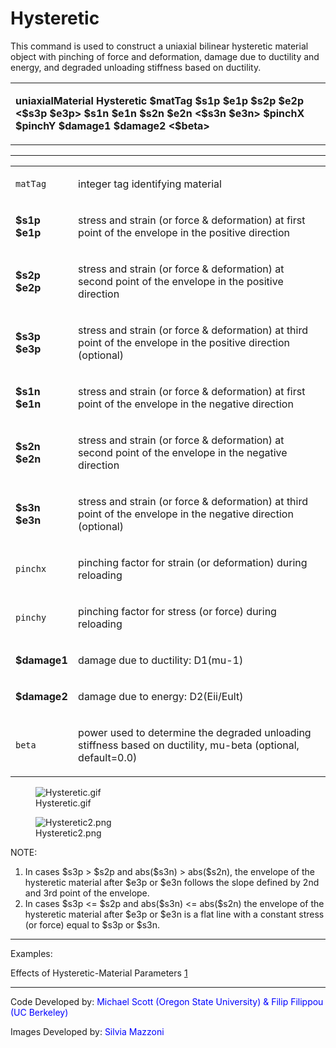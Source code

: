  # Hysteretic

<p>This command is used to construct a uniaxial bilinear hysteretic
material object with pinching of force and deformation, damage due to
ductility and energy, and degraded unloading stiffness based on
ductility.</p>
<table>
<tbody>
<tr class="odd">
<td><p><strong>uniaxialMaterial Hysteretic $matTag $s1p $e1p $s2p $e2p
&lt;$s3p $e3p&gt; $s1n $e1n $s2n $e2n &lt;$s3n $e3n&gt; $pinchX $pinchY
$damage1 $damage2 &lt;$beta&gt;</strong></p></td>
</tr>
</tbody>
</table>
<hr />
<table>
<tbody>
<tr class="odd">
<td><code class="parameter-table-variable">matTag</code></td>
<td><p>integer tag identifying material</p></td>
</tr>
<tr class="even">
<td><p><strong>$s1p $e1p</strong></p></td>
<td><p>stress and strain (or force &amp; deformation) at first point of
the envelope in the positive direction</p></td>
</tr>
<tr class="odd">
<td><p><strong>$s2p $e2p</strong></p></td>
<td><p>stress and strain (or force &amp; deformation) at second point of
the envelope in the positive direction</p></td>
</tr>
<tr class="even">
<td><p><strong>$s3p $e3p</strong></p></td>
<td><p>stress and strain (or force &amp; deformation) at third point of
the envelope in the positive direction (optional)</p></td>
</tr>
<tr class="odd">
<td><p><strong>$s1n $e1n</strong></p></td>
<td><p>stress and strain (or force &amp; deformation) at first point of
the envelope in the negative direction</p></td>
</tr>
<tr class="even">
<td><p><strong>$s2n $e2n</strong></p></td>
<td><p>stress and strain (or force &amp; deformation) at second point of
the envelope in the negative direction</p></td>
</tr>
<tr class="odd">
<td><p><strong>$s3n $e3n</strong></p></td>
<td><p>stress and strain (or force &amp; deformation) at third point of
the envelope in the negative direction (optional)</p></td>
</tr>
<tr class="even">
<td><code class="parameter-table-variable">pinchx</code></td>
<td><p>pinching factor for strain (or deformation) during
reloading</p></td>
</tr>
<tr class="odd">
<td><code class="parameter-table-variable">pinchy</code></td>
<td><p>pinching factor for stress (or force) during reloading</p></td>
</tr>
<tr class="even">
<td><p><strong>$damage1</strong></p></td>
<td><p>damage due to ductility: D1(mu-1)</p></td>
</tr>
<tr class="odd">
<td><p><strong>$damage2</strong></p></td>
<td><p>damage due to energy: D2(Eii/Eult)</p></td>
</tr>
<tr class="even">
<td><code class="parameter-table-variable">beta</code></td>
<td><p>power used to determine the degraded unloading stiffness based on
ductility, mu-beta (optional, default=0.0)</p></td>
</tr>
</tbody>
</table>
<figure>
<img src="/OpenSeesRT/contrib/static/Hysteretic.gif" title="Hysteretic.gif" alt="Hysteretic.gif" />
<figcaption aria-hidden="true">Hysteretic.gif</figcaption>
</figure>
<figure>
<img src="/OpenSeesRT/contrib/static/Hysteretic2.png" title="Hysteretic2.png"
alt="Hysteretic2.png" />
<figcaption aria-hidden="true">Hysteretic2.png</figcaption>
</figure>
<p>NOTE:</p>
<ol>
<li>In cases $s3p &gt; $s2p and abs($s3n) &gt; abs($s2n), the envelope
of the hysteretic material after $e3p or $e3n follows the slope defined
by 2nd and 3rd point of the envelope.</li>
<li>In cases $s3p &lt;= $s2p and abs($s3n) &lt;= abs($s2n) the envelope
of the hysteretic material after $e3p or $e3n is a flat line with a
constant stress (or force) equal to $s3p or $s3n.</li>
</ol>
<hr />
<p>Examples:</p>
<p>Effects of Hysteretic-Material Parameters <a
href="http://opensees.berkeley.edu/OpenSees/manuals/usermanual/4052.htm">1</a></p>
<hr />
<p>Code Developed by: <span style="color:blue"> Michael Scott
(Oregon State University) &amp; Filip Filippou (UC Berkeley)
</span></p>
<p>Images Developed by: <span style="color:blue"> Silvia Mazzoni
</span></p>
